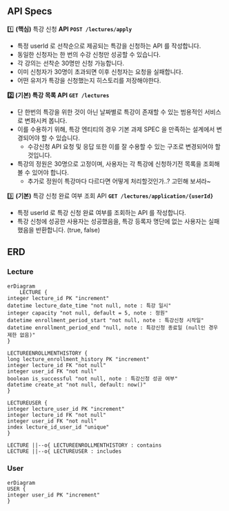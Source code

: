 
## API Specs
1️⃣ **(핵심)** 특강 신청 **API `POST /lectures/apply`**

- 특정 userId 로 선착순으로 제공되는 특강을 신청하는 API 를 작성합니다.
- 동일한 신청자는 한 번의 수강 신청만 성공할 수 있습니다.
- 각 강의는 선착순 30명만 신청 가능합니다.
- 이미 신청자가 30명이 초과되면 이후 신청자는 요청을 실패합니다.
- 어떤 유저가 특강을 신청했는지 히스토리를 저장해야한다.

**2️⃣ (기본) 특강 목록 API `GET /lectures`**

- 단 한번의 특강을 위한 것이 아닌 날짜별로 특강이 존재할 수 있는 범용적인 서비스로 변화시켜 봅니다.
- 이를 수용하기 위해, 특강 엔티티의 경우 기본 과제 SPEC 을 만족하는 설계에서 변경되어야 할 수 있습니다.
    - 수강신청 API 요청 및 응답 또한 이를 잘 수용할 수 있는 구조로 변경되어야 할 것입니다.
- 특강의 정원은 30명으로 고정이며, 사용자는 각 특강에 신청하기전 목록을 조회해볼 수 있어야 합니다.
    - 추가로 정원이 특강마다 다르다면 어떻게 처리할것인가..? 고민해 보셔라~

3️⃣ **(기본)** 특강 신청 완료 여부 조회 API **`GET /lectures/application/{userId}`**

- 특정 userId 로 특강 신청 완료 여부를 조회하는 API 를 작성합니다.
- 특강 신청에 성공한 사용자는 성공했음을, 특강 등록자 명단에 없는 사용자는 실패했음을 반환합니다. (true, false)

## ERD
### Lecture
```mermaid
erDiagram
    LECTURE {
integer lecture_id PK "increment"
datetime lecture_date_time "not null, note : 특강 일시"
integer capacity "not null, default = 5, note : 정원"
datetime enrollment_period_start "not null, note : 특강신청 시작일"
datetime enrollment_period_end "null, note : 특강신청 종료일 (null인 경우 제한 없음)"
}

LECTUREENROLLMENTHISTORY {
long lecture_enrollment_history PK "increment"
integer lecture_id FK "not null"
integer user_id FK "not null"
boolean is_successful "not null, note : 특강신청 성공 여부"
datetime create_at "not null, default: now()"
}

LECTUREUSER {
integer lecture_user_id PK "increment"
integer lecture_id FK "not null"
integer user_id FK "not null"
index lecture_id_user_id "unique"
}

LECTURE ||--o{ LECTUREENROLLMENTHISTORY : contains
LECTURE ||--o{ LECTUREUSER : includes
```

### User
```mermaid
erDiagram
USER {
integer user_id PK "increment"
}
```

## 